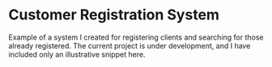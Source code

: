 # Customer Registration System

Example of a system I created for registering clients and searching for those already registered. The current project is under development, and I have included only an illustrative snippet here.
